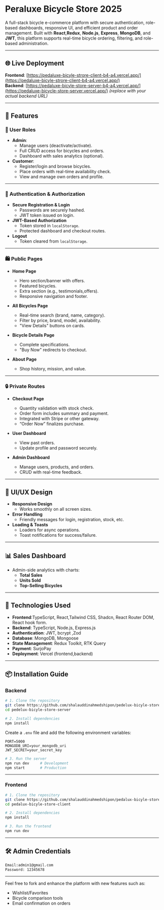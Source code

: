 # Peraluxe Bicycle Store 2025

A full-stack bicycle e-commerce platform with secure authentication, role-based dashboards, responsive UI, and efficient product and order management. Built with **React**,**Redux**, **Node.js**, **Express**, **MongoDB**, and **JWT**, this platform supports real-time bicycle ordering, filtering, and role-based administration.

---

## 🌐 Live Deployment

**Frontend**: [https://pedaluxe-bicyle-strore-client-b4-a4.vercel.app/](https://pedaluxe-bicyle-strore-client-b4-a4.vercel.app/)  
**Backend**: [https://pedaluxe-bicyle-store-server-b4-a4.vercel.app/](https://pedaluxe-bicycle-store-server.vercel.app/) *(replace with your actual backend URL)*

---

## 🚀 Features

### 👥 User Roles

- **Admin**:
  - Manage users (deactivate/activate).
  - Full CRUD access for bicycles and orders.
  - Dashboard with sales analytics (optional).
- **Customer**:
  - Register/login and browse bicycles.
  - Place orders with real-time availability check.
  - View and manage own orders and profile.

---

### 🔐 Authentication & Authorization

- **Secure Registration & Login**
  - Passwords are securely hashed.
  - JWT token issued on login.
- **JWT-Based Authorization**
  - Token stored in `localStorage`.
  - Protected dashboard and checkout routes.
- **Logout**
  - Token cleared from `localStorage`.

---

### 🛍 Public Pages

- **Home Page**
  - Hero section/banner with offers.
  - Featured bicycles.
  - Extra section (e.g., testimonials,offers).
  - Responsive navigation and footer.

- **All Bicycles Page**
  - Real-time search (brand, name, category).
  - Filter by price, brand, model, availability.
  - "View Details" buttons on cards.

- **Bicycle Details Page**
  - Complete specifications.
  - "Buy Now" redirects to checkout.

- **About Page**
  - Shop history, mission, and value.

---

### 🔒 Private Routes

- **Checkout Page**
  - Quantity validation with stock check.
  - Order form includes summary and payment.
  - Integrated with Stripe or other gateway.
  - “Order Now” finalizes purchase.

- **User Dashboard**
  - View past orders.
  - Update profile and password securely.

- **Admin Dashboard**
  - Manage users, products, and orders.
  - CRUD with real-time feedback.

---

## 🎨 UI/UX Design

- **Responsive Design**
  - Works smoothly on all screen sizes.
- **Error Handling**
  - Friendly messages for login, registration, stock, etc.
- **Loading & Toasts**
  - Loaders for async operations.
  - Toast notifications for success/failure.

---

## 📊 Sales Dashboard

- Admin-side analytics with charts:
  - **Total Sales**
  - **Units Sold**
  - **Top-Selling Bicycles**

---

## 🧰 Technologies Used

- **Frontend**:TypeScript, React,Tailwind CSS, Shadcn, React Router DOM, React hook form.
- **Backend**: TypeScript, Node.js, Express.js
- **Authentication**: JWT, bcrypt ,Zod
- **Database**: MongoDB, Mongoose 
- **State Management**: Redux Toolkit, RTK Query
- **Payment**:  SurjoPay
- **Deployment**: Vercel (frontend,backend)

---

## 📦 Installation Guide

### Backend

```bash
# 1. Clone the repository
git clone https://github.com/shalauddinahmedshipon/pedelux-bicyle-store-server.git
cd pedelux-bicyle-store-server

# 2. Install dependencies
npm install
```

Create a `.env` file and add the following environment variables:

```env
PORT=5000
MONGODB_URI=your_mongodb_uri
JWT_SECRET=your_secret_key
```

```bash
# 3. Run the server
npm run dev     # Development
npm start       # Production
```

---

### Frontend

```bash
# 1. Clone the repository
git clone https://github.com/shalauddinahmedshipon/pedalux-bicyle-store-client.git
cd pedalux-bicyle-store-client

# 2. Install dependencies
npm install

# 3. Run the frontend
npm run dev
```

---

## 🛠 Admin Credentials

```txt
Email:admin1@gmail.com
Password: 12345678
```

---

Feel free to fork and enhance the platform with new features such as:
- Wishlist/Favorites
- Bicycle comparison tools
- Email confirmation on orders
